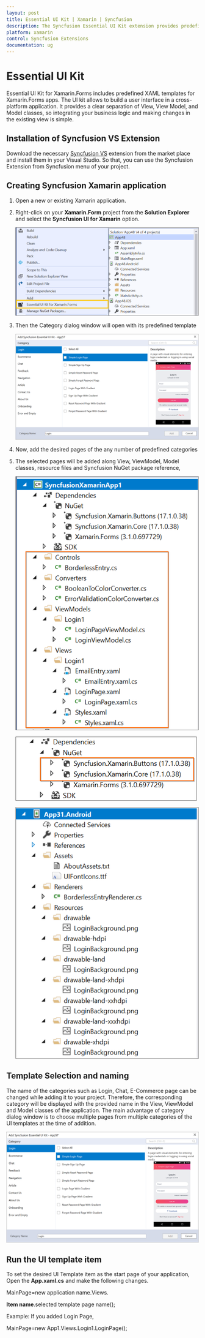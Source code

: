 ```yaml
---
layout: post
title: Essential UI Kit | Xamarin | Syncfusion
description: The Syncfusion Essential UI Kit extension provides predefined design for the Xamarin.Forms.
platform: xamarin
control: Syncfusion Extensions
documentation: ug
---
```


# Essential UI Kit

Essential UI Kit for Xamarin.Forms includes predefined XAML templates for Xamarin.Forms apps. The UI kit allows to build a user interface in a cross-platform application. It provides a clear separation of View, View Model, and Model classes, so integrating your business logic and making changes in the existing view is simple. 

## Installation of Syncfusion VS Extension

Download the necessary [Syncfusion VS](https://marketplace.visualstudio.com/items?itemName=SyncfusionInc.XamarinExtension) extension from the market place and install them in your Visual Studio. So that, you can use the Syncfusion Extension from Syncfusion menu of your project.

## Creating Syncfusion Xamarin application

1. Open a new or existing Xamarin application.

2. Right-click on your **Xamarin.Form** project from the **Solution Explorer** and select the              **Syncfusion UI for Xamarin** option.

   ![Syncfusion Essential UI Kit Context menu](Essential-UI-Kit-images/Context-Menu.png)

3. Then the Category dialog window will open with its predefined template   

   ![Add new item dialog box](Essential-UI-Kit-images/Add-New-Item-dialog-box.png)

4. Now, add the desired pages of the any number of predefined categories

5. The selected pages will be added along View, ViewModel, Model classes, resource files and Syncfusion NuGet package reference,

   ![MVVM files](Essential-UI-Kit-images/mvvm-files.png)

   ![Added NuGet](Essential-UI-Kit-images/Add-NuGet.png)

   ![Added Resources](Essential-UI-Kit-images/Resources.png)

## Template Selection and naming

The name of the categories such as Login, Chat, E-Commerce page can be changed while adding it to your project. Therefore, the corresponding category will be displayed with the provided name in the View, ViewModel and Model classes of the application.
The main advantage of category dialog window is to choose multiple pages from multiple categories of the UI templates at the time of addition.

![Add new item dialog box](Essential-UI-Kit-images/Add-New-Item-dialog-box.png)

## Run the UI template item

To set the desired UI Template item as the start page of your application, Open the **App.xaml.cs** and make the following changes.

MainPage=new application name.Views. 

**Item name**.selected template page name();

Example: If you added Login Page,

MainPage=new App1.Views.Login1.LoginPage();